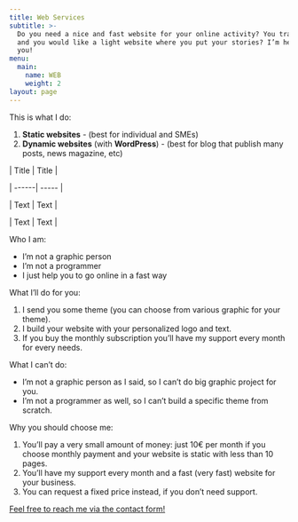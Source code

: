 ```yaml
---
title: Web Services
subtitle: >-
  Do you need a nice and fast website for your online activity? You travel a lot
  and you would like a light website where you put your stories? I’m here for
  you!
menu:
  main:
    name: WEB
    weight: 2
layout: page
---
```

This is what I do:

1. **Static websites** - (best for individual and SMEs)
2. **Dynamic websites** (with **WordPress**) - (best for blog that publish many posts, news magazine, etc)

\| Title | Title |

\| ------| ----- |

\| Text  | Text  |

\| Text  | Text  |

Who I am:

* I’m not a graphic person
* I’m not a programmer
* I just help you to go online in a fast way

What I’ll do for you:

1. I send you some theme (you can choose from various graphic for your theme).
2. I build your website with your personalized logo and text.
3. If you buy the monthly subscription you’ll have my support every month for every needs.

What I can’t do:

* I’m not a graphic person as I said, so I can’t do big graphic project for you.
* I’m not a programmer as well, so I can’t build a specific theme from scratch.

Why you should choose me:

1. You’ll pay a very small amount of money: just 10€ per month if you choose monthly payment and your website is static with less than 10 pages.
2. You’ll have my support every month and a fast (very fast) website for your business.
3. You can request a fixed price instead, if you don’t need support.

[Feel free to reach me via the contact form!](https://franzpisto.com/contact/)
